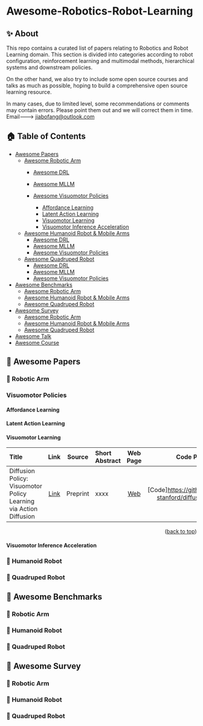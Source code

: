 # Awesome-Robotics-Robot-Learning

## ✨ About 
This repo contains a curated list of papers relating to Robotics and Robot Learning domain. This section is divided into categories according to robot configuration, reinforcement learning and multimodal methods, hierarchical systems and downstream policies.

On the other hand, we also try to include some open source courses and talks as much as possible, hoping to build a comprehensive open source learning resource.

In many cases, due to limited level, some recommendations or comments may contain errors. Please point them out and we will correct them in time. Email---> jiabofang@outlook.com

<!-- ******* 0-Content Table ******* -->
## 🏠 Table of Contents

- [Awesome Papers](#awesome-papers)
  - [Awesome Robotic Arm](#awesome-Robotic-Arm—papers)
    - [Awesome DRL](#awesome-DRL)
    - [Awesome MLLM](#awesome-MLLM)
      
    - [Awesome Visuomotor Policies](#awesome-Visuomotor-Policies)
      - [Affordance Learning](#affordance-learning)
      - [Latent Action Learning](#latent-action-learning)
      - [Visuomotor Learning](#visuomotor-learning)
      - [Visuomotor Inference Acceleration](#visuomotor-inference-acceleration)
  - [Awesome Humanoid Robot & Mobile Arms](#awesome-Humanoid-Robot-&-Mobile-Arms—papers)
    - [Awesome DRL](#awesome-DRL)
    - [Awesome MLLM](#awesome-MLLM)
    - [Awesome Visuomotor Policies](#awesome-Visuomotor-Policies)
  - [Awesome Quadruped Robot](#awesome-Quadruped-Robot—papers)
    - [Awesome DRL](#awesome-DRL)
    - [Awesome MLLM](#awesome-MLLM)
    - [Awesome Visuomotor Policies](#awesome-Visuomotor-Policies)
- [Awesome Benchmarks](#awesome-datasets)
  - [Awesome Robotic Arm](#awesome-Robotic-Arm-datasets)
  - [Awesome Humanoid Robot & Mobile Arms](#awesome-Humanoid-Robot-&-Mobile-Arms-datasets)
  - [Awesome Quadruped Robot](#awesome-Quadruped-Robot-datasets)
- [Awesome Survey](#awesome-survey)
  - [Awesome Robotic Arm](#awesome-Robotic-Arm-survey)
  - [Awesome Humanoid Robot & Mobile Arms](#awesome-Humanoid-Robot-&-Mobile-Arms-survey)
  - [Awesome Quadruped Robot](#awesome-Quadruped-Robot-survey)
- [Awesome Talk](#awesome-talk)
- [Awesome Course](#awesome-course)





<!-- ******* 1-Papers ******* -->
## 📝 Awesome Papers

<!-- ******* 1.1-Robotic Arm ******* -->
### 📄 Robotic Arm
<!-- ******* 1.1.3-Visuomotor Policies ******* -->
### Visuomotor Policies


<!-- ******* 1.1.3.1-Affordance Learning ******* -->
#### Affordance Learning





<!-- ******* 1.1.3.2-Latent Action Learning ******* -->
#### Latent Action Learning




<!-- ******* 1.1.3.3-Visuomotor Learning ******* -->
#### Visuomotor Learning

| Title | Link | Source | Short Abstract | Web Page | Code Page | Date |
|:------|:------:|:------:|:------|:------:|:------:|:-----:|
| Diffusion Policy: Visuomotor Policy Learning via Action Diffusion | [Link](https://arxiv.org/abs/2303.04137v5)| Preprint | xxxx | [Web](https://diffusion-policy.cs.columbia.edu/) | [Code]https://github.com/real-stanford/diffusion_policy | 7 Mar 2023 |



<p align=right>(<a href=#Awesome-Robotics-Robot-Learning>back to top</a>)</p>

<!-- ******* 1.1.3.4-Visuomotor Inference Acceleration ******* -->
#### Visuomotor Inference Acceleration







<!-- ******* 1.2-Humanoid Robot******* -->
### 📄 Humanoid Robot


<!-- ******* 1.3-Quadruped Robot ******* -->
### 📄 Quadruped Robot


<!-- ******* 2-Benchmarks ******* -->
## 📝 Awesome Benchmarks

<!-- ******* 2.1-Robotic Arm ******* -->
### 📄 Robotic Arm


<!-- ******* 2.2-Humanoid Robot ******* -->
### 📄 Humanoid Robot


<!-- ******* 2.3-Quadruped Robot ******* -->
### 📄 Quadruped Robot


<!-- ******* 3-Survey ******* -->
## 📝 Awesome Survey



<!-- ******* 3.1-Robotic Arm ******* -->
### 📄 Robotic Arm


<!-- ******* 3.2-Humanoid Robot ******* -->
### 📄 Humanoid Robot


<!-- ******* 3.3-Quadruped Robot ******* -->
### 📄 Quadruped Robot








